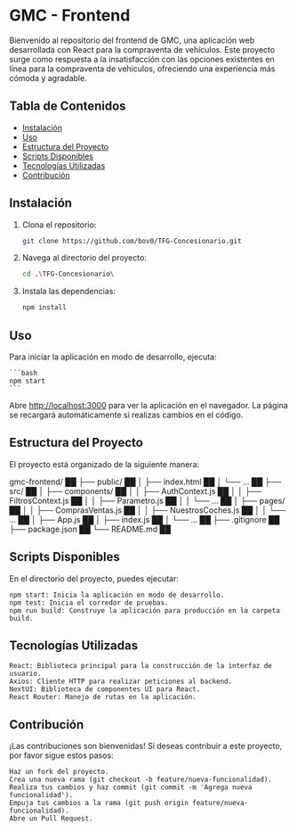 # GMC - Frontend

Bienvenido al repositorio del frontend de GMC, una aplicación web desarrollada con React para la compraventa de vehículos. Este proyecto surge como respuesta a la insatisfacción con las opciones existentes en línea para la compraventa de vehículos, ofreciendo una experiencia más cómoda y agradable.

## Tabla de Contenidos

- [Instalación](#instalación)
- [Uso](#uso)
- [Estructura del Proyecto](#estructura-del-proyecto)
- [Scripts Disponibles](#scripts-disponibles)
- [Tecnologías Utilizadas](#tecnologías-utilizadas)
- [Contribución](#contribución)

## Instalación

1. Clona el repositorio:

    ```bash
    git clone https://github.com/bov0/TFG-Concesionario.git
    ```

2. Navega al directorio del proyecto:

    ```bash
    cd .\TFG-Concesionario\
    ```

3. Instala las dependencias:

    ```bash
    npm install
    ```

## Uso

Para iniciar la aplicación en modo de desarrollo, ejecuta:

    ```bash
    npm start
    ```

Abre [http://localhost:3000](http://localhost:3000) para ver la aplicación en el navegador. La página se recargará automáticamente si realizas cambios en el código.

## Estructura del Proyecto

El proyecto está organizado de la siguiente manera:

gmc-frontend/ ██
├── public/ ██
│   ├── index.html ██
│   └── ... ██
├── src/ ██
│   ├── components/ ██
│   │   ├── AuthContext.js ██
│   │   ├── FiltrosContext.js ██
│   │   ├── Parametro.js ██
│   │   └── ... ██
│   ├── pages/ ██
│   │   ├── ComprasVentas.js ██
│   │   ├── NuestrosCoches.js ██
│   │   └── ... ██
│   ├── App.js ██
│   ├── index.js ██
│   └── ... ██
├── .gitignore ██
├── package.json ██
└── README.md ██

## Scripts Disponibles

En el directorio del proyecto, puedes ejecutar:

    npm start: Inicia la aplicación en modo de desarrollo.
    npm test: Inicia el corredor de pruebas.
    npm run build: Construye la aplicación para producción en la carpeta build.

## Tecnologías Utilizadas

    React: Biblioteca principal para la construcción de la interfaz de usuario.
    Axios: Cliente HTTP para realizar peticiones al backend.
    NextUI: Biblioteca de componentes UI para React.
    React Router: Manejo de rutas en la aplicación.

## Contribución

¡Las contribuciones son bienvenidas! Si deseas contribuir a este proyecto, por favor sigue estos pasos:

    Haz un fork del proyecto.
    Crea una nueva rama (git checkout -b feature/nueva-funcionalidad).
    Realiza tus cambios y haz commit (git commit -m 'Agrega nueva funcionalidad').
    Empuja tus cambios a la rama (git push origin feature/nueva-funcionalidad).
    Abre un Pull Request.